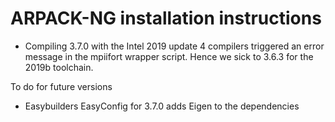 # ARPACK-NG installation instructions

* Compiling 3.7.0 with the Intel 2019 update 4 compilers triggered an error message
  in the mpiifort wrapper script. Hence we sick to 3.6.3 for the 2019b toolchain.

To do for future versions
* Easybuilders EasyConfig for 3.7.0 adds Eigen to the dependencies

